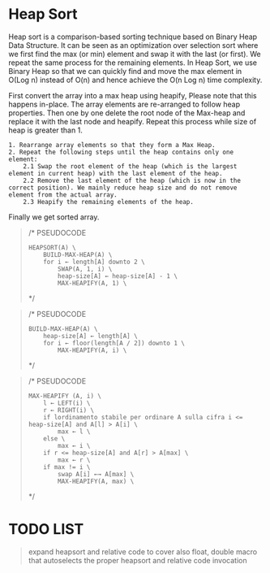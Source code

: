 # Heap Sort
Heap sort is a comparison-based sorting technique based on Binary Heap Data Structure.
It can be seen as an optimization over selection sort where we first find the max (or min) element and swap it with the last (or first).
We repeat the same process for the remaining elements.
In Heap Sort, we use Binary Heap so that we can quickly find and move the max element in O(Log n) instead of O(n) and hence achieve the O(n Log n) time complexity.

First convert the array into a max heap using heapify, Please note that this happens in-place.
The array elements are re-arranged to follow heap properties.
Then one by one delete the root node of the Max-heap and replace it with the last node and heapify.
Repeat this process while size of heap is greater than 1.

    1. Rearrange array elements so that they form a Max Heap.
    2. Repeat the following steps until the heap contains only one element:
        2.1 Swap the root element of the heap (which is the largest element in current heap) with the last element of the heap.
        2.2 Remove the last element of the heap (which is now in the correct position). We mainly reduce heap size and do not remove element from the actual array.
        2.3 Heapify the remaining elements of the heap.

Finally we get sorted array.

<blockquote>
/*  PSEUDOCODE

    HEAPSORT(A) \
        BUILD-MAX-HEAP(A) \
        for i ← length[A] downto 2 \
            SWAP(A, 1, i) \
            heap-size[A] ← heap-size[A] - 1 \
            MAX-HEAPIFY(A, 1) \
*/
</blockquote>

<blockquote>
/* PSEUDOCODE

    BUILD-MAX-HEAP(A) \
        heap-size[A] ← length[A] \
        for i ← floor(length[A / 2]) downto 1 \
            MAX-HEAPIFY(A, i) \

*/
</blockquote>

<blockquote>
/* PSEUDOCODE

    MAX-HEAPIFY (A, i) \
        l ← LEFT(i) \
        r ← RIGHT(i) \
        if lordinamento stabile per ordinare A sulla cifra i <= heap-size[A] and A[l] > A[i] \
            max ← l \
        else \
            max ← i \
        if r <= heap-size[A] and A[r] > A[max] \
            max ← r \
        if max != i \
            swap A[i] ←→ A[max] \
            MAX-HEAPIFY(A, max) \

*/
</blockquote>

# TODO LIST

> expand heapsort and relative code to cover also float, double
> macro that autoselects the proper heapsort and relative code invocation